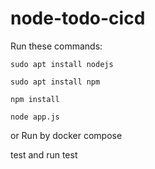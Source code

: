 # node-todo-cicd

Run these commands:


`sudo apt install nodejs`


`sudo apt install npm`


`npm install`

`node app.js`

or Run by docker compose

test and run test

